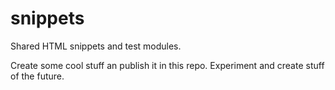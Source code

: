 # snippets
Shared HTML snippets and test modules.

Create some cool stuff an publish it in this repo. Experiment and create stuff of the future.
